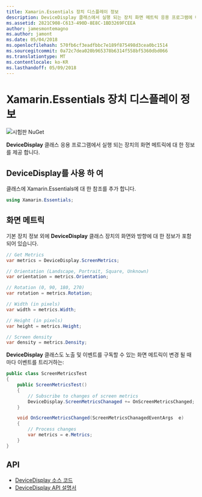 ```yaml
---
title: Xamarin.Essentials 장치 디스플레이 정보
description: DeviceDisplay 클래스에서 실행 되는 장치 화면 메트릭 응용 프로그램에 대 한 정보를 제공 합니다.
ms.assetid: 2821C908-C613-490D-8E8C-1BD3269FCEEA
author: jamesmontemagno
ms.author: jamont
ms.date: 05/04/2018
ms.openlocfilehash: 570fb6cf3eadfbbc7e189f875498d3cea0bc1514
ms.sourcegitcommit: 0a72c7dea020b965378b6314f558bf5360dbd066
ms.translationtype: MT
ms.contentlocale: ko-KR
ms.lasthandoff: 05/09/2018
---
```

# <a name="xamarinessentials-device-display-information"></a>Xamarin.Essentials 장치 디스플레이 정보

![시험판 NuGet](~/media/shared/pre-release.png)

**DeviceDisplay** 클래스 응용 프로그램에서 실행 되는 장치의 화면 메트릭에 대 한 정보를 제공 합니다.

## <a name="using-devicedisplay"></a>DeviceDisplay를 사용 하 여

클래스에 Xamarin.Essentials에 대 한 참조를 추가 합니다.

```csharp
using Xamarin.Essentials;
```

## <a name="screen-metrics"></a>화면 메트릭

기본 장치 정보 외에 **DeviceDisplay** 클래스 장치의 화면와 방향에 대 한 정보가 포함 되어 있습니다.

```csharp
// Get Metrics
var metrics = DeviceDisplay.ScreenMetrics;

// Orientation (Landscape, Portrait, Square, Unknown)
var orientation = metrics.Orientation;

// Rotation (0, 90, 180, 270)
var rotation = metrics.Rotation;

// Width (in pixels)
var width = metrics.Width;

// Height (in pixels)
var height = metrics.Height;

// Screen density
var density = metrics.Density;
```

**DeviceDisplay** 클래스도 노출 및 이벤트를 구독할 수 있는 화면 메트릭이 변경 될 때마다 이벤트를 트리거하는:

```csharp
public class ScreenMetricsTest
{
    public ScreenMetricsTest()
    {
        // Subscribe to changes of screen metrics
        DeviceDisplay.ScreenMetricsChanaged += OnScreenMetricsChanged;
    }

    void OnScreenMetricsChanged(ScreenMetricsChanagedEventArgs  e)
    {
        // Process changes
        var metrics = e.Metrics;
    }
}
```

## <a name="api"></a>API

- [DeviceDisplay 소스 코드](https://github.com/xamarin/Essentials/tree/master/Essentials/DeviceDisplay)
- [DeviceDisplay API 설명서](xref:Xamarin.Essentials.DeviceDisplay)
